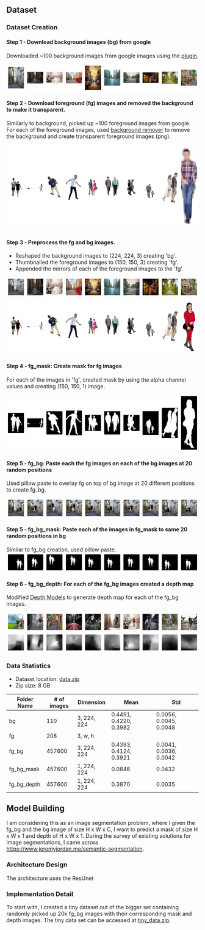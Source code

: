 ## Dataset

### Dataset Creation

#### Step 1 - Download background images (bg) from google 
Downloaded ~100 background images from google images using the [plugin](https://chrome.google.com/webstore/detail/fatkun-batch-download-ima/nnjjahlikiabnchcpehcpkdeckfgnohf?hl=en). 

![background-sample](https://github.com/raguram/eva/blob/master/S15/ReadMeImages/bg.png)

#### Step 2 - Download foreground (fg) images and removed the background to make it transparent. 
Similarly to background, picked up ~100 foreground images from google. For each of the foreground images, used [background remover](https://www.remove.bg/) to remove the background and create transparent foreground images (png). 

![foreground-sample](https://github.com/raguram/eva/blob/master/S15/ReadMeImages/fg.png)

#### Step 3 - Preprocess the fg and bg images. 
* Reshaped the background images to (224, 224, 3) creating 'bg'.
* Thumbnailed the foreground images to (150, 150, 3) creating 'fg'.
* Appended the mirrors of each of the foreground images to the 'fg'. 

![background-processed](https://github.com/raguram/eva/blob/master/S15/ReadMeImages/bg_processed.png)
![foreground-processed](https://github.com/raguram/eva/blob/master/S15/ReadMeImages/fg_processed.png)

#### Step 4 - fg_mask: Create mask for fg images 
For each of the images in 'fg', created mask by using the alpha channel values and creating (150, 150, 1) image.

![foreground-mask](https://github.com/raguram/eva/blob/master/S15/ReadMeImages/fg_mask.png)

#### Step 5 - fg_bg: Paste each the fg images on each of the bg images at 20 random positions 
Used pillow paste to overlay fg on top of bg image at 20 different positions to create fg_bg. 

![fg-bg](https://github.com/raguram/eva/blob/master/S15/ReadMeImages/bg_fg.png)

#### Step 5 - fg_bg_mask: Paste each of the images in fg_mask to same 20 random positions in bg
Similar to fg_bg creation, used pillow paste. 
![fg-bg-mask](https://github.com/raguram/eva/blob/master/S15/ReadMeImages/bg_fg_mask.png)

#### Step 6 - fg_bg_depth: For each of the fg_bg images created a depth map
Modified [Depth Models](https://github.com/ialhashim/DenseDepth/blob/master/DenseDepth.ipynb) to generate depth map for each of the fg_bg images. 

![fg-bg](https://github.com/raguram/eva/blob/master/S15/ReadMeImages/depth_1.png)
![fg-bg-depth](https://github.com/raguram/eva/blob/master/S15/ReadMeImages/depth_output.png)

### Data Statistics 

- Dataset location: [data.zip](https://drive.google.com/open?id=1NL7ZwDcC0P64L2n_LWqlQSJB45lAHpfD)
- Zip size: 8 GB 

| Folder Name | # of images |  Dimension  |          Mean          |          Std           |
|-------------|-------------|-------------|------------------------|------------------------|
| bg          |         110 | 3, 224, 224 | 0.4491, 0.4220, 0.3982 | 0.0056, 0.0045, 0.0048 |
| fg          |         208 | 3, w, h     |                        |                        |
| fg_bg       |      457600 | 3, 224, 224 | 0.4393, 0.4124, 0.3921 | 0.0041, 0.0036, 0.0042 |
| fg_bg_mask  |      457600 | 1, 224, 224 | 0.0846                 | 0.0432                 |
| fg_bg_depth |      457600 | 1, 224, 224 | 0.3870                 | 0.0035                 |


## Model Building 

I am considering this as an image segmentation problem, where I given the fg_bg and the bg image of size H x W x C, I want to predict a mask of size H x W x 1 and depth of H x W x 1. During the survey of existing solutions for image segmentations, I came across https://www.jeremyjordan.me/semantic-segmentation. 

### Architecture Design 

The architecture uses the ResUnet

### Implementation Detail

To start with, I created a tiny dataset out of the bigger set containing randomly picked up 20k fg_bg images with their corresponding mask and depth images. The tiny data set can be accessed at [tiny_data.zip](https://drive.google.com/open?id=1Tw2Ijf2l7fERsOEQ7k_IMRXYTzm4BaI4). 
